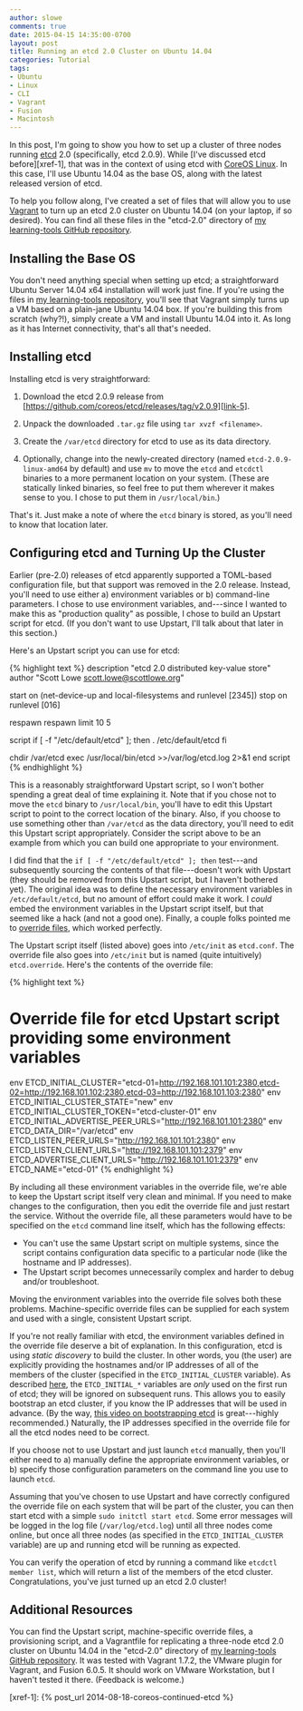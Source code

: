 ```yaml
---
author: slowe
comments: true
date: 2015-04-15 14:35:00-0700
layout: post
title: Running an etcd 2.0 Cluster on Ubuntu 14.04
categories: Tutorial
tags:
- Ubuntu
- Linux
- CLI
- Vagrant
- Fusion
- Macintosh
---
```


In this post, I'm going to show you how to set up a cluster of three nodes running [etcd][link-1] 2.0 (specifically, etcd 2.0.9). While [I've discussed etcd before][xref-1], that was in the context of using etcd with [CoreOS Linux][link-2]. In this case, I'll use Ubuntu 14.04 as the base OS, along with the latest released version of etcd.

To help you follow along, I've created a set of files that will allow you to use [Vagrant][link-4] to turn up an etcd 2.0 cluster on Ubuntu 14.04 (on your laptop, if so desired). You can find all these files in the "etcd-2.0" directory of [my learning-tools GitHub repository][link-3].

## Installing the Base OS

You don't need anything special when setting up etcd; a straightforward Ubuntu Server 14.04 x64 installation will work just fine. If you're using the files in [my learning-tools repository][link-3], you'll see that Vagrant simply turns up a VM based on a plain-jane Ubuntu 14.04 box. If you're building this from scratch (why?!), simply create a VM and install Ubuntu 14.04 into it. As long as it has Internet connectivity, that's all that's needed.

## Installing etcd

Installing etcd is very straightforward:

1. Download the etcd 2.0.9 release from [https://github.com/coreos/etcd/releases/tag/v2.0.9][link-5].

2. Unpack the downloaded `.tar.gz` file using `tar xvzf <filename>`.

3. Create the `/var/etcd` directory for etcd to use as its data directory.

4. Optionally, change into the newly-created directory (named `etcd-2.0.9-linux-amd64` by default) and use `mv` to move the `etcd` and `etcdctl` binaries to a more permanent location on your system. (These are statically linked binaries, so feel free to put them wherever it makes sense to you. I chose to put them in `/usr/local/bin`.)

That's it. Just make a note of where the `etcd` binary is stored, as you'll need to know that location later.

## Configuring etcd and Turning Up the Cluster

Earlier (pre-2.0) releases of etcd apparently supported a TOML-based configuration file, but that support was removed in the 2.0 release. Instead, you'll need to use either a) environment variables or b) command-line parameters. I chose to use environment variables, and---since I wanted to make this as "production quality" as possible, I chose to build an Upstart script for etcd. (If you don't want to use Upstart, I'll talk about that later in this section.)

Here's an Upstart script you can use for etcd:

{% highlight text %}
description "etcd 2.0 distributed key-value store"
author "Scott Lowe <scott.lowe@scottlowe.org>"

start on (net-device-up
          and local-filesystems
          and runlevel [2345])
stop on runlevel [016]

respawn
respawn limit 10 5

script
  if [ -f "/etc/default/etcd" ]; then
    . /etc/default/etcd
  fi

chdir /var/etcd
exec /usr/local/bin/etcd >>/var/log/etcd.log 2>&1
end script
{% endhighlight %}

This is a reasonably straightforward Upstart script, so I won't bother spending a great deal of time explaining it. Note that if you chose not to move the `etcd` binary to `/usr/local/bin`, you'll have to edit this Upstart script to point to the correct location of the binary. Also, if you choose to use something other than `/var/etcd` as the data directory, you'll need to edit this Upstart script appropriately. Consider the script above to be an example from which you can build one appropriate to your environment.

I did find that the `if [ -f "/etc/default/etcd" ]; then` test---and subsequently sourcing the contents of that file---doesn't work with Upstart (they should be removed from this Upstart script, but I haven't bothered yet). The original idea was to define the necessary environment variables in `/etc/default/etcd`, but no amount of effort could make it work. I _could_ embed the environment variables in the Upstart script itself, but that seemed like a hack (and not a good one). Finally, a couple folks pointed me to [override files][link-6], which worked perfectly.

The Upstart script itself (listed above) goes into `/etc/init` as `etcd.conf`. The override file also goes into `/etc/init` but is named (quite intuitively) `etcd.override`. Here's the contents of the override file:

{% highlight text %}
# Override file for etcd Upstart script providing some environment variables
env ETCD_INITIAL_CLUSTER="etcd-01=http://192.168.101.101:2380,etcd-02=http://192.168.101.102:2380,etcd-03=http://192.168.101.103:2380"
env ETCD_INITIAL_CLUSTER_STATE="new"
env ETCD_INITIAL_CLUSTER_TOKEN="etcd-cluster-01"
env ETCD_INITIAL_ADVERTISE_PEER_URLS="http://192.168.101.101:2380"
env ETCD_DATA_DIR="/var/etcd"
env ETCD_LISTEN_PEER_URLS="http://192.168.101.101:2380"
env ETCD_LISTEN_CLIENT_URLS="http://192.168.101.101:2379"
env ETCD_ADVERTISE_CLIENT_URLS="http://192.168.101.101:2379"
env ETCD_NAME="etcd-01"
{% endhighlight %}

By including all these environment variables in the override file, we're able to keep the Upstart script itself very clean and minimal. If you need to make changes to the configuration, then you edit the override file and just restart the service. Without the override file, all these parameters would have to be specified on the `etcd` command line itself, which has the following effects:

* You can't use the same Upstart script on multiple systems, since the script contains configuration data specific to a particular node (like the hostname and IP addresses).
* The Upstart script becomes unnecessarily complex and harder to debug and/or troubleshoot.

Moving the environment variables into the override file solves both these problems. Machine-specific override files can be supplied for each system and used with a single, consistent Upstart script.

If you're not really familiar with etcd, the environment variables defined in the override file deserve a bit of explanation. In this configuration, etcd is using _static discovery_ to build the cluster. In other words, you (the user) are explicitly providing the hostnames and/or IP addresses of all of the members of the cluster (specified in the `ETCD_INITIAL_CLUSTER` variable). As described [here][link-7], the `ETCD_INITIAL_*` variables are _only_ used on the first run of etcd; they will be ignored on subsequent runs. This allows you to easily bootstrap an etcd cluster, if you know the IP addresses that will be used in advance. (By the way, [this video on bootstrapping etcd][link-8] is great---highly recommended.) Naturally, the IP addresses specified in the override file for all the etcd nodes need to be correct.

If you choose not to use Upstart and just launch `etcd` manually, then you'll either need to a) manually define the appropriate environment variables, or b) specify those configuration parameters on the command line you use to launch `etcd`.

Assuming that you've chosen to use Upstart and have correctly configured the override file on each system that will be part of the cluster, you can then start etcd with a simple `sudo initctl start etcd`. Some error messages will be logged in the log file (`/var/log/etcd.log`) until all three nodes come online, but once all three nodes (as specified in the `ETCD_INITIAL_CLUSTER` variable) are up and running etcd will be running as expected.

You can verify the operation of etcd by running a command like `etcdctl member list`, which will return a list of the members of the etcd cluster. Congratulations, you've just turned up an etcd 2.0 cluster!

## Additional Resources

You can find the Upstart script, machine-specific override files, a provisioning script, and a Vagrantfile for replicating a three-node etcd 2.0 cluster on Ubuntu 14.04 in the "etcd-2.0" directory of [my learning-tools GitHub repository][link-3]. It was tested with Vagrant 1.7.2, the VMware plugin for Vagrant, and Fusion 6.0.5. It should work on VMware Workstation, but I haven't tested it there. (Feedback is welcome.)


[link-1]: https://github.com/coreos/etcd
[link-2]: https://coreos.com
[link-3]: https://github.com/lowescott/learning-tools
[link-4]: http://www.vagrantup.com/
[link-5]: https://github.com/coreos/etcd/releases/tag/v2.0.9
[link-6]: http://upstart.ubuntu.com/cookbook/#override-files
[link-7]: https://github.com/coreos/etcd/blob/master/Documentation/clustering.md
[link-8]: https://www.youtube.com/watch?v=duUTk8xxGbU
[xref-1]: {% post_url 2014-08-18-coreos-continued-etcd %}
